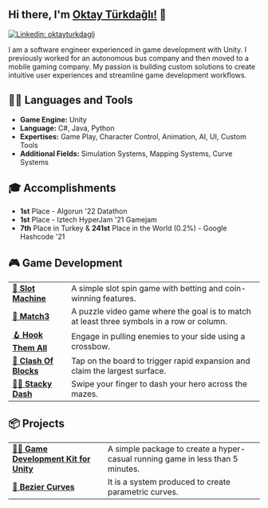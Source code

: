 ## Hi there, I'm [Oktay Türkdağlı!](https://oktayturkdagli.github.io/) 👋
[![Linkedin: oktayturkdagli](https://img.shields.io/badge/-Linkedin-blue?style=flat-square&logo=Linkedin&logoColor=white&link=https://www.linkedin.com/in/oktayturkdagli)](https://www.linkedin.com/in/oktayturkdagli/) 
<!-- [![Appstore: oktayturkdagli](https://img.shields.io/badge/-Appstore-blue?style=flat-square&logo=appstore&logoColor=white&link=https://apps.apple.com/us/developer/oktay-turkdagli/id1569975043)](https://apps.apple.com/us/developer/oktay-turkdagli/id1569975043) -->

I am a software engineer experienced in game development with Unity. I previously worked for an autonomous bus company and then moved to a mobile gaming company. My passion is building custom solutions to create intuitive user experiences and streamline game development workflows.

<!-- - 📝  Here is my personal [portfolio website](https://oktayturkdagli.github.io/)
- 📫. How to reach me **oktayturkdagli@gmail.com**-->


## 👨‍💻 Languages and Tools
<!-- ![Unity](https://img.shields.io/badge/-Unity-000000?logo=Unity&style=flat-square) ![CSharp](https://img.shields.io/badge/-C%20Sharp-239120?logo=C-sharp&style=flat-square) -->

-  **Game Engine:**  Unity
-  **Language:**  C#, Java, Python
-  **Expertises:**  Game Play, Character Control, Animation, AI, UI, Custom Tools
-  **Additional Fields:**  Simulation Systems, Mapping Systems, Curve Systems

## 🎓 Accomplishments
- **1st** Place - Algorun '22 Datathon
- **1st** Place - Iztech HyperJam '21 Gamejam
- **7th** Place in Turkey & **241st** Place in the World (0.2%) - Google Hashcode '21


## 🎮 Game Development

<table>
  <tbody>
    <tr>
      <td><a href="https://github.com/oktayturkdagli/slot-machine"><b>🎰 Slot Machine </b></a></td>
      <td>A simple slot spin game with betting and coin-winning features.</td>
    </tr>
	  <tr>
      <td><a href="https://github.com/oktayturkdagli/match3-game"><b>🧩 Match3</b></a></td>
      <td>A puzzle video game where the goal is to match at least three symbols in a row or column. </td>
    </tr>
    <tr>
      <td><a href="https://github.com/oktayturkdagli/hook-them-all"><b>🪝 Hook Them All </b></a></td>
      <td>Engage in pulling enemies to your side using a crossbow.</td>
    </tr>
    <tr>
      <td><a href="https://github.com/oktayturkdagli/clash-of-blocks"><b>🔸 Clash Of Blocks </b></a></td>
      <td>Tap on the board to trigger rapid expansion and claim the largest surface.</td>
    </tr>
    <tr>
      <td><a href="https://github.com/oktayturkdagli/stacky-dash"><b>🏃‍➡️ Stacky Dash </b></a></td>
      <td>Swipe your finger to dash your hero across the mazes.</td>
    </tr>
  </tbody>
</table>

## 📦 Projects

<table>
  <tbody>
    <tr>
      <td><a href="https://github.com/oktayturkdagli/sheen-unity-game-kit"><b>🏃‍➡️ Game Development Kit for Unity </b></a></td>
      <td>A simple package to create a hyper-casual running game in less than 5 minutes.</td>
    </tr>
	  <tr>
      <td><a href="https://github.com/oktayturkdagli/bezier-curves"><b>🎢 Bezier Curves</b></a></td>
      <td>It is a system produced to create parametric curves. </td>
    </tr>
  </tbody>
</table>
